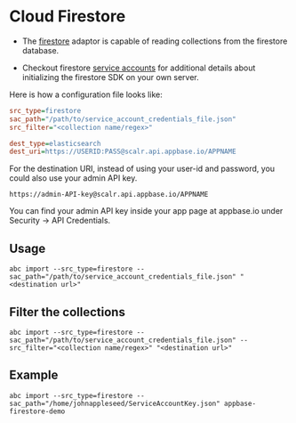 # Cloud Firestore

- The [firestore](https://firebase.google.com/docs/firestore) adaptor is capable of reading collections from the firestore database.

- Checkout firestore [service accounts](https://console.cloud.google.com/iam-admin/serviceaccounts) for additional 
details about initializing the firestore SDK on your own server.  

Here is how a configuration file looks like:

```ini
src_type=firestore
sac_path="/path/to/service_account_credentials_file.json"
src_filter="<collection name/regex>"

dest_type=elasticsearch
dest_uri=https://USERID:PASS@scalr.api.appbase.io/APPNAME
```

For the destination URI, instead of using your user-id and password, you could also use your admin API key.

```
https://admin-API-key@scalr.api.appbase.io/APPNAME
```

You can find your admin API key inside your app page at appbase.io under Security -> API Credentials.

## Usage
`abc import --src_type=firestore --sac_path="/path/to/service_account_credentials_file.json" "<destination url>"`

## Filter the collections
`abc import --src_type=firestore --sac_path="/path/to/service_account_credentials_file.json" --src_filter="<collection name/regex>" "<destination url>"`

## Example
`abc import --src_type=firestore --sac_path="/home/johnappleseed/ServiceAccountKey.json" appbase-firestore-demo`